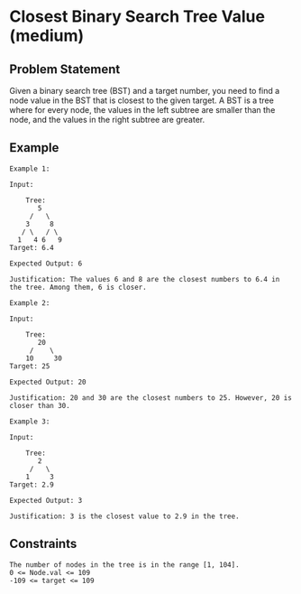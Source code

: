 # Closest Binary Search Tree Value (medium)

## Problem Statement

Given a binary search tree (BST) and a target number, you need to find a node
value in the BST that is closest to the given target. A BST is a tree where for
every node, the values in the left subtree are smaller than the node, and the
values in the right subtree are greater.

## Example

```text
Example 1:

Input:

    Tree:
       5
     /   \
    3     8
   / \   / \
  1   4 6   9
Target: 6.4

Expected Output: 6

Justification: The values 6 and 8 are the closest numbers to 6.4 in the tree. Among them, 6 is closer.

Example 2:

Input:

    Tree:
       20
     /    \
    10     30
Target: 25

Expected Output: 20

Justification: 20 and 30 are the closest numbers to 25. However, 20 is closer than 30.

Example 3:

Input:

    Tree:
       2
     /   \
    1     3
Target: 2.9

Expected Output: 3

Justification: 3 is the closest value to 2.9 in the tree.
```

## Constraints

```text
The number of nodes in the tree is in the range [1, 104].
0 <= Node.val <= 109
-109 <= target <= 109
```
